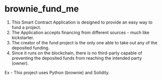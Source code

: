 # brownie_fund_me

1. This Smart Contract Application is designed to provide an easy way to fund a project.
2. The Application accepts financing from different sources - much like kickstarter.
3. The creator of the fund project is the only one able to take out any of the deposited funding.
4. Since it runs on the blockchain, there is no third-party capable of preventing the deposited funds from reaching the intended party (owner).

Ex - This project uses Python (brownie) and Solidity.
